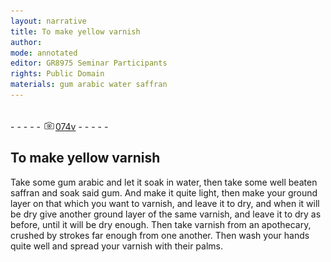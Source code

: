 ```yaml
---
layout: narrative
title: To make yellow varnish
author:
mode: annotated
editor: GR8975 Seminar Participants
rights: Public Domain
materials: gum arabic water saffran
---
```


 <br/>- - - - - <a href="http://gallica.bnf.fr/ark:/12148/btv1b10500001g/f154.image"><img src="../assets/photo-icon.png" alt="folio image: " style="display:inline-block; margin-bottom:-3px;"/>074v</a> - - - - - <br/> 
## To make yellow varnish

 
Take some gum arabic and let it soak in water, then take some well beaten saffran and soak said gum. And make it quite light, then make your ground layer on that which you want to varnish, and leave it to dry, and when it will be dry give another ground layer of the same varnish, and leave it to dry as before, until it will be dry enough. Then take varnish from an apothecary, crushed by strokes far enough from one another. Then wash your hands quite well and spread your varnish with their palms.
 